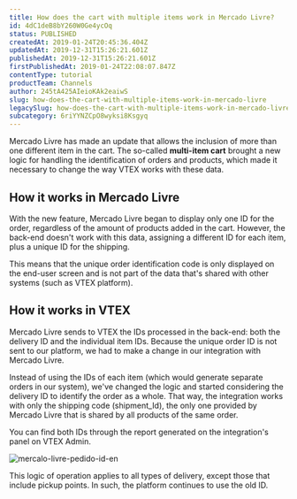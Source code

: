 ```yaml
---
title: How does the cart with multiple items work in Mercado Livre?
id: 4dC1deB8bY260W0Ge4ycOq
status: PUBLISHED
createdAt: 2019-01-24T20:45:36.404Z
updatedAt: 2019-12-31T15:26:21.601Z
publishedAt: 2019-12-31T15:26:21.601Z
firstPublishedAt: 2019-01-24T22:08:07.847Z
contentType: tutorial
productTeam: Channels
author: 245tA425AIeioKAk2eaiwS
slug: how-does-the-cart-with-multiple-items-work-in-mercado-livre
legacySlug: how-does-the-cart-with-multiple-items-work-in-mercado-livre
subcategory: 6riYYNZCpO8wyksi8Ksgyq
---
```


Mercado Livre has made an update that allows the inclusion of more than one different item in the cart. The so-called __multi-item cart__ brought a new logic for handling the identification of orders and products, which made it necessary to change the way VTEX works with these data.

## How it works in Mercado Livre
With the new feature, Mercado Livre began to display only one ID for the order, regardless of the amount of products added in the cart. However, the back-end doesn't work with this data, assigning a different ID for each item, plus a unique ID for the shipping.

This means that the unique order identification code is only displayed on the end-user screen and is not part of the data that's shared with other systems (such as VTEX platform).

## How it works in VTEX
Mercado Livre sends to VTEX the IDs processed in the back-end: both the delivery ID and the individual item IDs. Because the unique order ID is not sent to our platform, we had to make a change in our integration with Mercado Livre.

Instead of using the IDs of each item (which would generate separate orders in our system), we've changed the logic and started considering the delivery ID to identify the order as a whole. That way, the integration works with only the shipping code (shipment_Id), the only one provided by Mercado Livre that is shared by all products of the same order.

You can find both IDs through the report generated on the integration's panel on VTEX Admin.

![mercalo-livre-pedido-id-en](https://images.ctfassets.net/alneenqid6w5/5CZg21BumbrNw5QjimjuGt/67fefe0993b7ca80eb365428f389fd4d/mercalo-livre-pedido-id.png)


<div class="alert alert-warning">
This logic of operation applies to all types of delivery, except those that include pickup points. In such, the platform continues to use the old ID.
</div>
